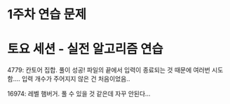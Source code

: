 # 1주차 연습 문제

# 토요 세션 - 실전 알고리즘 연습

4779: 칸토어 집합. 풀이 성공! 파일의 끝에서 입력이 종료되는 것 때문에 여러번 시도함.... 입력 개수가 주어지지 않은 건 처음이었음..

16974: 레벨 햄버거. 풀 수 있을 것 같은데 자꾸 안된다...
